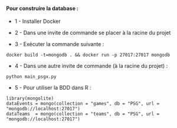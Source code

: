 #### Pour construire la database :

- 1 - Installer Docker

- 2 - Dans une invite de commande se placer à la racine du projet

- 3 - Exécuter la commande suivante : 
```
docker build -t=mongodb . && docker run -p 27017:27017 mongodb
```

- 4 - Dans une autre invite de commande (à la racine du projet) : 
```
python main_psgx.py
```

- 5 - Pour utiliser la BDD dans R :
```
library(mongolite)
dataEvents = mongo(collection = "games", db = "PSG", url = "mongodb://localhost:27017")
dataTeams  = mongo(collection = "teams", db = "PSG", url = "mongodb://localhost:27017")
```